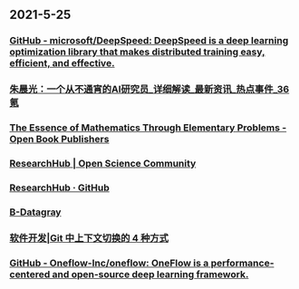 
## 2021-5-25

### [GitHub - microsoft/DeepSpeed: DeepSpeed is a deep learning optimization library that makes distributed training easy, efficient, and effective.](https://github.com/microsoft/DeepSpeed)

### [朱晨光：一个从不通宵的AI研究员_详细解读_最新资讯_热点事件_36氪](https://www.36kr.com/p/1224094389621384)

### [The Essence of Mathematics Through Elementary Problems - Open Book Publishers](https://www.openbookpublishers.com/product/979)

### [ResearchHub | Open Science Community](https://www.researchhub.com/all)

### [ResearchHub · GitHub](https://github.com/ResearchHub)

### [B-Datagray](https://www.b-datagray.com/)

### [软件开发|Git 中上下文切换的 4 种方式](https://linux.cn/article-13422-1.html)

### [GitHub - Oneflow-Inc/oneflow: OneFlow is a performance-centered and open-source deep learning framework.](https://github.com/Oneflow-Inc/oneflow)